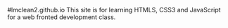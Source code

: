 #lmclean2.github.io
This site is for learning HTMLS, CSS3 and JavaScript for a web fronted development class.
